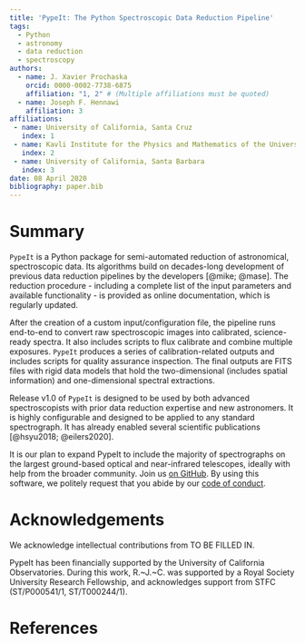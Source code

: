 ```yaml
---
title: 'PypeIt: The Python Spectroscopic Data Reduction Pipeline'
tags:
  - Python
  - astronomy
  - data reduction
  - spectroscopy
authors:
  - name: J. Xavier Prochaska
    orcid: 0000-0002-7738-6875
    affiliation: "1, 2" # (Multiple affiliations must be quoted)
  - name: Joseph F. Hennawi
    affiliation: 3
affiliations:
 - name: University of California, Santa Cruz
   index: 1
 - name: Kavli Institute for the Physics and Mathematics of the Universe
   index: 2
 - name: University of California, Santa Barbara
   index: 3
date: 08 April 2020
bibliography: paper.bib
---
```


# Summary

``PypeIt`` is a Python package for semi-automated reduction of 
astronomical, spectroscopic data. 
Its algorithms build on decades-long development of previous
data reduction pipelines by the developers [@mike; @mase].
The reduction procedure - including a complete list of the
input parameters and available functionality - is provided
as online documentation, which is regularly updated.

After the creation of a custom input/configuration file,
the pipeline runs end-to-end to convert raw spectroscopic images
into calibrated, science-ready spectra.
It also includes scripts to flux calibrate and combine multiple exposures.
``PypeIt`` produces a series of calibration-related outputs and includes
scripts for quality assurance inspection.  The final outputs
are FITS files with rigid data models that hold the
two-dimensional (includes spatial information) and
one-dimensional spectral extractions.

Release v1.0 of ``PypeIt`` is designed to be used by both advanced 
spectroscopists with prior data reduction expertise and new astronomers. 
It is highly configurable and designed to be applied to any 
standard spectrograph.
It has already enabled several scientific publications 
[@hsyu2018; @eilers2020]. 

It is our plan to expand PypeIt to include the majority of spectrographs
on the largest ground-based optical and near-infrared telescopes, ideally
with help from the broader community.
Join us [on GitHub](https://github.com/pypeit/PypeIt).
By using this software, we politely request that you abide by our 
[code of conduct](https://pypeit.readthedocs.io/en/latest/codeconduct.html).


# Acknowledgements

We acknowledge intellectual contributions from TO BE FILLED IN. 

PypeIt has been financially supported by 
the University of California Observatories.
During this work, R.~J.~C. was supported by a Royal Society University Research 
Fellowship, and acknowledges support from STFC (ST/P000541/1, ST/T000244/1).

# References
